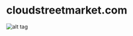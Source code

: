 # cloudstreetmarket.com
![alt tag](https://travis-ci.org/alex-bretet/cloudstreetmarket.com.svg?branch=master)
